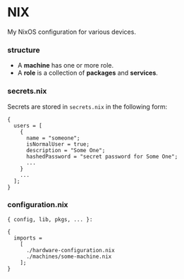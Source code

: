 # NIX

My NixOS configuration for various devices.

### structure

* A **machine** has one or more role.
* A **role** is a collection of **packages** and **services**.

### secrets.nix

Secrets are stored in `secrets.nix` in the following form:

```
{
  users = [
    {
      name = "someone";
      isNormalUser = true;
      description = "Some One";
      hashedPassword = "secret password for Some One";
      ...
    }
    ...
  ];
}
```

### configuration.nix

```
{ config, lib, pkgs, ... }:

{
  imports =
    [
      ./hardware-configuration.nix
      ./machines/some-machine.nix
    ];
}
```
